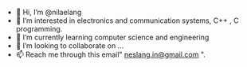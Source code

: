 - 👋 Hi, I’m @nilaelang
- 👀 I’m interested in electronics and communication systems, C++ , C programming.
- 🌱 I’m currently learning computer science and engineering 
- 💞️ I’m looking to collaborate on ...
- 📫 Reach me through this email" neslang.in@gmail.com ".

<!---
nilaelang/nilaelang is a ✨ special ✨ repository because its `README.md` (this file) appears on your GitHub profile.
You can click the Preview link to take a look at your changes.
--->

